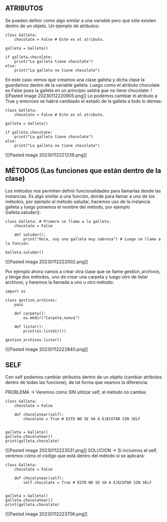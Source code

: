 ## ATRIBUTOS

Se pueden definir como algo similar a una variable pero que sólo existen dentro de un objeto. Un ejemplo de atributos:
```
class Galleta:
    chocolate = False # Este es el atributo.

galleta = Galleta()

if galleta.chocolate:
    print("La galleta tiene chocolate")
else:
    print("La galleta no tiene chocolate")
```
En este caso vemos que creamos una clase galleta y dicha clase la guardamos dentro de la variable galleta. Luego como el atributo chocolate es False pues la galleta en un principio saldrá que no tiene chocolate:
![[Pasted image 20230112220905.png]]
Le podemos cambiar el atributo a True y entonces se habrá cambiado el estado de la galleta a todo lo demas:
```
class Galleta:
    chocolate = False # Este es el atributo.

galleta = Galleta()

if galleta.chocolate:
    print("La galleta tiene chocolate")
else:
    print("La galleta no tiene chocolate")
```
![[Pasted image 20230112221239.png]]
## MÉTODOS (Las funciones que están dentro de la clase)

Los métodos nos permiten definir funcionalidades para llamarlas desde las instancias. Es algo similar a una función, donde para llamar a uno de los métodos, por ejemplo al método saludar, hacemos uso de la instancia galleta y luego ponemos el nombre del método, por ejemplo Galleta.saludar():
```
class Galleta: # Primero se llama a la galleta.
    chocolate = False

    def saludar():
        print("Hola, soy una galleta muy sabrosa") # Luego se llama a la función.

Galleta.saludar()
```
![[Pasted image 20230112222002.png]]

Por ejemplo ahora vamos a crear otra clase que se llame gestion_archivos, y tenga dos métodos, uno de crear una carpeta y luego otro de listar archivos; y haremos la llamada a uno u otro método:

```
import os

class gestion_archivos:
    pass

    def carpeta():
        os.mkdir("Carpeta_nueva")

    def listar():
        print(os.listdir())

gestion_archivos.listar()
```
![[Pasted image 20230112222840.png]]
## SELF

Con self podemos cambiar atributos dentro de un objeto (cambiar atributos dentro de todas las funcione), de tal forma que veamos la diferencia:

PROBLEMA -> Veremos cómo SIN utilizar self, el método no cambia:
```
class Galleta:
    chocolate = False

    def chocolatear(self):
        chocolate = True # ESTO NO SE VA A EJECUTAR SIN SELF


galleta = Galleta()
galleta.chocolatear()
print(galleta.chocolate)
```
![[Pasted image 20230112223531.png]]
SOLUCION -> Si incluimos el self, veremos cómo el código que está dentro del método sí se aplicará:
```
class Galleta:
    chocolate = False

    def chocolatear(self):
        self.chocolate = True # ESTO NO SE VA A EJECUTAR SIN SELF


galleta = Galleta()
galleta.chocolatear()
print(galleta.chocolate)
```
![[Pasted image 20230112223706.png]]
